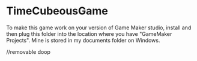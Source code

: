 # TimeCubeousGame
To make this game work on your version of Game Maker studio, install and then plug this folder into the location where you have "GameMaker Projects". Mine is stored in my documents folder on Windows.

//removable doop
